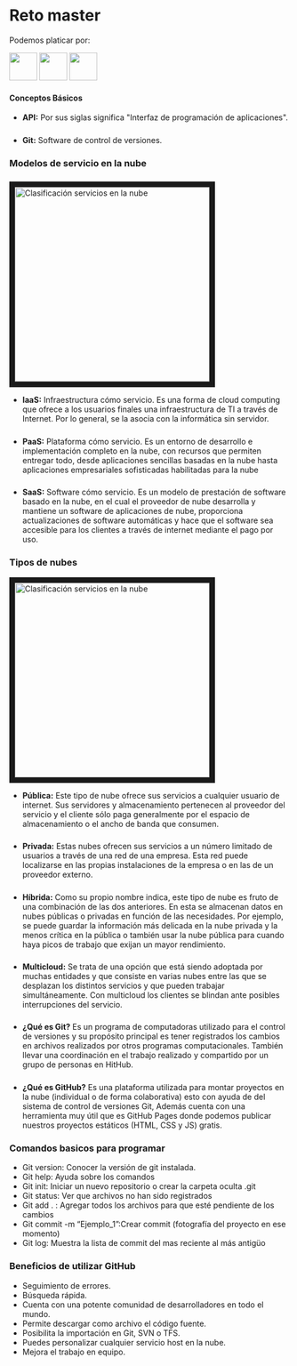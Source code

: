 # Reto master

Podemos platicar por:

<div style="float=rigth;">
<a href="https://www.facebook.com/Danybme/" target="_blank"><img src="https://upload.wikimedia.org/wikipedia/commons/5/51/Facebook_f_logo_%282019%29.svg" width="50"></a> 
<a href="https://www.instagram.com/danybme/" target="_blank"><img src="https://assets.stickpng.com/images/580b57fcd9996e24bc43c521.png" width="50"></a>
<a href="https://twitter.com/home?lang=es" target="_blank"><img src="https://logodownload.org/wp-content/uploads/2014/09/twitter-logo-4.png"width="50"></a>



#### Conceptos Básicos

- **API:** Por sus siglas significa "Interfaz de programación de aplicaciones".
#####
- **Git:** Software de control de versiones.
#####

### Modelos de servicio en la nube
#####
<img src="https://nanobytes.es/web/image/55083/Comparativa%20iaas%20paas%20saas.png?access_token=760263c2-d615-4e27-887f-a463ed1366d0" width="350" alt="Clasificación servicios en la nube"
border="10">

- **IaaS:** Infraestructura cómo servicio.
 Es una forma de cloud computing que ofrece a los usuarios finales una infraestructura de TI a través de Internet. Por lo general, se la asocia con la informática sin servidor.
#####
- **PaaS:** Plataforma cómo servicio.
Es un entorno de desarrollo e implementación completo en la nube, con recursos que permiten entregar todo, desde aplicaciones sencillas basadas en la nube hasta aplicaciones empresariales sofisticadas habilitadas para la nube
#####
- **SaaS:** Software cómo servicio.
Es un modelo de prestación de software basado en la nube, en el cual el proveedor de nube desarrolla y mantiene un software de aplicaciones de nube, proporciona actualizaciones de software automáticas y hace que el software sea accesible para los clientes a través de internet mediante el pago por uso.
#####

### Tipos de nubes

<img src="http://1.bp.blogspot.com/-y0MbcfKHyf8/UNg-PSj1qLI/AAAAAAAAAMM/zVNBkTZi_do/s1600/Nube_tipos_.png" width="350" alt="Clasificación servicios en la nube"
border="10">

- **Pública:** Este tipo de nube ofrece sus servicios a cualquier usuario de internet. Sus servidores y almacenamiento pertenecen al proveedor del servicio y el cliente sólo paga generalmente por el espacio de almacenamiento o el ancho de banda que consumen.
#####
- **Privada:** Estas nubes ofrecen sus servicios a un número limitado de usuarios a través de una red de una empresa. Esta red puede localizarse en las propias instalaciones de la empresa o en las de un proveedor externo.

#####

- **Híbrida:** Como su propio nombre indica, este tipo de nube es fruto de una combinación de las dos anteriores. En esta se almacenan datos en nubes públicas o privadas en función de las necesidades. Por ejemplo, se puede guardar la información más delicada en la nube privada y la menos crítica en la pública o también usar la nube pública para cuando haya picos de trabajo que exijan un mayor rendimiento.

#####

- **Multicloud:** Se trata de una opción que está siendo adoptada por muchas entidades y que consiste en varias nubes entre las que se desplazan los distintos servicios y que pueden trabajar simultáneamente. Con multicloud los clientes se blindan ante posibles interrupciones del servicio.

#####

- **¿Qué es Git?** 
Es un programa de computadoras utilizado para el control de versiones y su propósito principal es tener registrados los cambios en archivos realizados por otros programas computacionales. También llevar una coordinación en el trabajo realizado y compartido por un grupo de personas en HitHub.

#####

- **¿Qué es GitHub?** 
Es una plataforma utilizada para montar proyectos en la nube (individual o de forma colaborativa) esto con ayuda de del sistema de control de versiones Git, Además cuenta con una herramienta muy útil que es GitHub Pages donde podemos publicar nuestros proyectos estáticos (HTML, CSS y JS) gratis.

#####

### Comandos basicos para programar 
- Git version: Conocer la versión de git instalada.
- Git help: Ayuda sobre los comandos
- Git init: Iniciar un nuevo repositorio o crear la carpeta oculta .git
- Git status: Ver que archivos no han sido registrados
- Git add . : Agregar todos los archivos para que esté pendiente de los cambios
- Git commit -m “Ejemplo_1”:Crear commit (fotografía del proyecto en ese momento)
- Git log: Muestra la lista de commit del mas reciente al más antigüo

### Beneficios de utilizar GitHub

- Seguimiento de errores.
- Búsqueda rápida.
- Cuenta con una potente comunidad de desarrolladores en todo el mundo.
- Permite descargar como archivo el código fuente.
- Posibilita la importación en Git, SVN o TFS.
- Puedes personalizar cualquier servicio host en la nube.
 - Mejora el trabajo en equipo.
